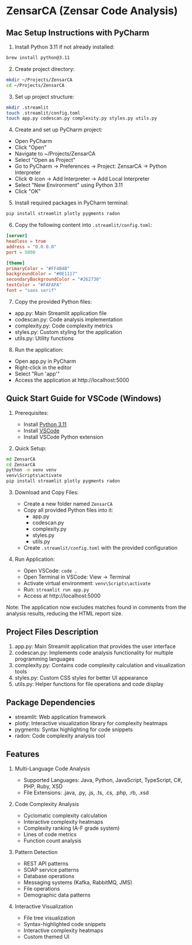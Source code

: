 # ZensarCA (Zensar Code Analysis)

## Mac Setup Instructions with PyCharm

1. Install Python 3.11 if not already installed:
```bash
brew install python@3.11
```

2. Create project directory:
```bash
mkdir ~/Projects/ZensarCA
cd ~/Projects/ZensarCA
```

3. Set up project structure:
```bash
mkdir .streamlit
touch .streamlit/config.toml
touch app.py codescan.py complexity.py styles.py utils.py
```

4. Create and set up PyCharm project:
- Open PyCharm
- Click "Open"
- Navigate to ~/Projects/ZensarCA
- Select "Open as Project"
- Go to PyCharm → Preferences → Project: ZensarCA → Python Interpreter
- Click ⚙️ icon → Add Interpreter → Add Local Interpreter
- Select "New Environment" using Python 3.11
- Click "OK"

5. Install required packages in PyCharm terminal:
```bash
pip install streamlit plotly pygments radon
```

6. Copy the following content into `.streamlit/config.toml`:
```toml
[server]
headless = true
address = "0.0.0.0"
port = 5000

[theme]
primaryColor = "#FF4B4B"
backgroundColor = "#0E1117"
secondaryBackgroundColor = "#262730"
textColor = "#FAFAFA"
font = "sans serif"
```

7. Copy the provided Python files:
- app.py: Main Streamlit application file
- codescan.py: Code analysis implementation
- complexity.py: Code complexity metrics
- styles.py: Custom styling for the application
- utils.py: Utility functions

8. Run the application:
- Open app.py in PyCharm
- Right-click in the editor
- Select "Run 'app'"
- Access the application at http://localhost:5000

## Quick Start Guide for VSCode (Windows)

1. Prerequisites:
   - Install [Python 3.11](https://www.python.org/downloads/)
   - Install [VSCode](https://code.visualstudio.com)
   - Install VSCode Python extension

2. Quick Setup:
```cmd
md ZensarCA
cd ZensarCA
python -m venv venv
venv\Scripts\activate
pip install streamlit plotly pygments radon
```

3. Download and Copy Files:
   - Create a new folder named `ZensarCA`
   - Copy all provided Python files into it:
     - app.py
     - codescan.py
     - complexity.py
     - styles.py
     - utils.py
   - Create `.streamlit/config.toml` with the provided configuration

4. Run Application:
   - Open VSCode: `code .`
   - Open Terminal in VSCode: View → Terminal
   - Activate virtual environment: `venv\Scripts\activate`
   - Run: `streamlit run app.py`
   - Access at http://localhost:5000

Note: The application now excludes matches found in comments from the analysis results, reducing the HTML report size.

## Project Files Description

1. app.py: Main Streamlit application that provides the user interface
2. codescan.py: Implements code analysis functionality for multiple programming languages
3. complexity.py: Contains code complexity calculation and visualization tools
4. styles.py: Custom CSS styles for better UI appearance
5. utils.py: Helper functions for file operations and code display

## Package Dependencies
- streamlit: Web application framework
- plotly: Interactive visualization library for complexity heatmaps
- pygments: Syntax highlighting for code snippets
- radon: Code complexity analysis tool

## Features

1. Multi-Language Code Analysis
   - Supported Languages: Java, Python, JavaScript, TypeScript, C#, PHP, Ruby, XSD
   - File Extensions: .java, .py, .js, .ts, .cs, .php, .rb, .xsd

2. Code Complexity Analysis
   - Cyclomatic complexity calculation
   - Interactive complexity heatmaps
   - Complexity ranking (A-F grade system)
   - Lines of code metrics
   - Function count analysis

3. Pattern Detection
   - REST API patterns
   - SOAP service patterns
   - Database operations
   - Messaging systems (Kafka, RabbitMQ, JMS)
   - File operations
   - Demographic data patterns

4. Interactive Visualization
   - File tree visualization
   - Syntax-highlighted code snippets
   - Interactive complexity heatmaps
   - Custom themed UI